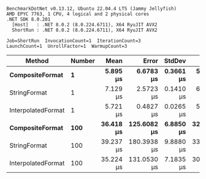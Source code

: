```

BenchmarkDotNet v0.13.12, Ubuntu 22.04.4 LTS (Jammy Jellyfish)
AMD EPYC 7763, 1 CPU, 4 logical and 2 physical cores
.NET SDK 8.0.201
  [Host]   : .NET 8.0.2 (8.0.224.6711), X64 RyuJIT AVX2
  ShortRun : .NET 8.0.2 (8.0.224.6711), X64 RyuJIT AVX2

Job=ShortRun  InvocationCount=1  IterationCount=3  
LaunchCount=1  UnrollFactor=1  WarmupCount=3  

```
| Method             | Number | Mean      | Error       | StdDev    | Min       | Max       | Allocated |
|------------------- |------- |----------:|------------:|----------:|----------:|----------:|----------:|
| **CompositeFormat**    | **1**      |  **5.895 μs** |   **6.6783 μs** | **0.3661 μs** |  **5.604 μs** |  **6.306 μs** |     **872 B** |
| StringFormat       | 1      |  7.129 μs |   2.5723 μs | 0.1410 μs |  6.982 μs |  7.263 μs |     896 B |
| InterpolatedFormat | 1      |  5.721 μs |   0.4827 μs | 0.0265 μs |  5.691 μs |  5.740 μs |     872 B |
| **CompositeFormat**    | **100**    | **36.418 μs** | **125.6082 μs** | **6.8850 μs** | **32.191 μs** | **44.363 μs** |   **14336 B** |
| StringFormat       | 100    | 39.237 μs | 180.3938 μs | 9.8880 μs | 33.523 μs | 50.655 μs |   16736 B |
| InterpolatedFormat | 100    | 35.224 μs | 131.0530 μs | 7.1835 μs | 30.883 μs | 43.516 μs |   14336 B |
